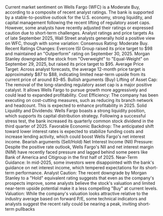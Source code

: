 Current market sentiment on Wells Fargo (WFC) is a Moderate Buy, according to a composite of recent analyst ratings. The bank is supported by a stable-to-positive outlook for the U.S. economy, strong liquidity, and capital management following the recent lifting of regulatory asset caps.
However, some analysts have recently adjusted their ratings or expressed caution due to short-term challenges.
Analyst ratings and price targets
As of late September 2025, Wall Street analysts generally hold a positive view on WFC, though with some variation:
Consensus Rating: Moderate Buy.
Recent Ratings Changes:
Evercore ISI Group raised its price target to $98 and maintained an "Outperform" rating on September 30, 2025.
Morgan Stanley downgraded the stock from "Overweight" to "Equal-Weight" on September 29, 2025, but raised its price target to $95.
Average Price Target: Across analyst forecasts, the average 12-month price target is approximately $87 to $88, indicating limited near-term upside from its current price of around $83–$85.
Bullish arguments (Buy)
Lifting of Asset Cap: The removal of the long-standing regulatory asset cap is a major positive catalyst. It allows Wells Fargo to pursue growth more aggressively and could lead to expanded profitability.
Cost Efficiency: The company has been executing on cost-cutting measures, such as reducing its branch network and headcount. This is expected to enhance profitability in 2025.
Solid Liquidity and Dividends: Wells Fargo boasts a strong liquidity position, which supports its capital distribution strategy. Following a successful stress test, the bank increased its quarterly common stock dividend in the third quarter of 2025.
Favorable Economic Backdrop: The anticipated shift toward lower interest rates is expected to stabilize funding costs and increase lending activity, which could boost Wells Fargo's net interest income.
Bearish arguments (Sell/Hold)
Net Interest Income (NII) Pressure: Despite the positive rate outlook, Wells Fargo's NII and net interest margin (NIM) have recently faced pressure and lagged behind some peers like Bank of America and Citigroup in the first half of 2025.
Near-Term Guidance: In mid-2025, some investors were disappointed with the bank's guidance on net interest income, which tempered expectations for its short-term performance.
Analyst Caution: The recent downgrade by Morgan Stanley to a "Hold" equivalent rating suggests that even as the company's prospects improve, some analysts believe the stock's valuation and limited near-term upside potential make it a less compelling "Buy" at current levels.
Valuation: While the company's valuation looks attractive relative to the industry average based on forward P/E, some technical indicators and analysts suggest the recent rally could be nearing a peak, inviting short-term pullbacks
